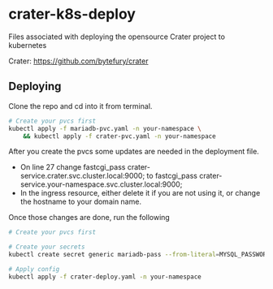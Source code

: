 # crater-k8s-deploy
Files associated with deploying the opensource Crater project to kubernetes

Crater: https://github.com/bytefury/crater

## Deploying

Clone the repo and cd into it from terminal.
```bash
# Create your pvcs first
kubectl apply -f mariadb-pvc.yaml -n your-namespace \
	&& kubectl apply -f crater-pvc.yaml -n your-namespace
```

After you create the pvcs some updates are needed in the deployment file.

* On line 27 change fastcgi_pass crater-service.crater.svc.cluster.local:9000; to fastcgi_pass crater-service.your-namespace.svc.cluster.local:9000;
* In the ingress resource, either delete it if you are not using it, or change the hostname to your domain name.

Once those changes are done, run the following
```bash
# Create your pvcs first

# Create your secrets
kubectl create secret generic mariadb-pass --from-literal=MYSQL_PASSWORD=crater --from-literal=MYSQL_ROOT_PASSWORD=crater -n your-namespace

# Apply config
kubectl apply -f crater-deploy.yaml -n your-namespace
```
